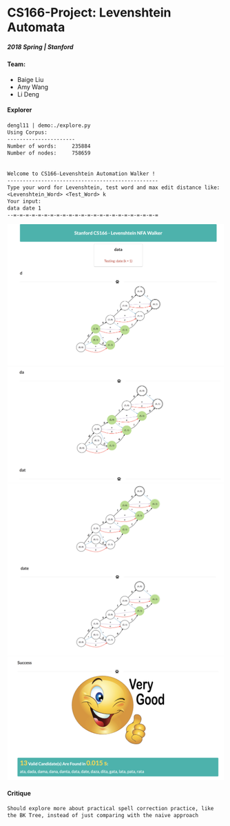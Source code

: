 # CS166-Project: Levenshtein Automata

##### 2018 Spring | Stanford

#### Team:
- Baige Liu
- Amy Wang
- Li Deng

#### Explorer

```
dengl11 | demo:./explore.py
Using Corpus:
----------------------
Number of words:     235884
Number of nodes:     758659


Welcome to CS166-Levenshtein Automation Walker !
-------------------------------------------------
Type your word for Levenshtein, test word and max edit distance like: <Levenshtein_Word> <Test_Word> k
Your input:
data date 1
--=-=-=-=-=-=-=-=-=-=-=-=-=-=-=-=-=-=-=-=-=-=-=-=
```  

<div style="text-align:center">
<img src = "./doc/res/walker/1.png" style="width:800px"/>
<img src = "./doc/res/walker/2.png" style="width:800px"/>
<img src = "./doc/res/walker/3.png" style="width:800px"/>
<img src = "./doc/res/walker/4.png" style="width:800px"/>
</div>


#### Critique

```  
Should explore more about practical spell correction practice, like the BK Tree, instead of just comparing with the naive approach
```  

